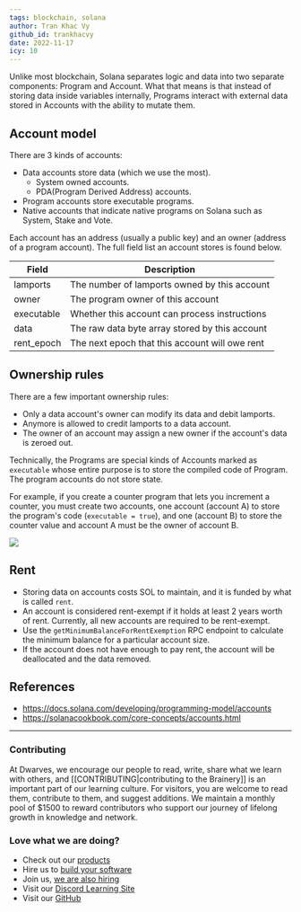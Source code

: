```yaml
---
tags: blockchain, solana
author: Tran Khac Vy
github_id: trankhacvy
date: 2022-11-17
icy: 10
---
```


Unlike most blockchain, Solana separates logic and data into two separate components: Program and Account. What that means is that instead of storing data inside variables internally, Programs interact with external data stored in Accounts with the ability to mutate them.

## Account model
There are 3 kinds of accounts:
- Data accounts store data (which we use the most).
    - System owned accounts.
    - PDA(Program Derived Address) accounts.
- Program accounts store executable programs.
- Native accounts that indicate native programs on Solana such as System, Stake and Vote.

Each account has an address (usually a public key) and an owner (address of a program account). The full field list an account stores is found below.

| Field |	Description |
| ----- | ------------- |
| lamports | The number of lamports owned by this account |
| owner	| The program owner of this account |
| executable | Whether this account can process instructions |
| data | The raw data byte array stored by this account |
| rent_epoch | The next epoch that this account will owe rent |


## Ownership rules
There are a few important ownership rules:
- Only a data account's owner can modify its data and debit lamports.
- Anymore is allowed to credit lamports to a data account.
- The owner of an account may assign a new owner if the account's data is zeroed out.

Technically, the Programs are special kinds of Accounts marked as `executable` whose entire purpose is to store the compiled code of Program. The program accounts do not store state.

For example, if you create a counter program that lets you increment a counter, you must create two accounts, one account (account A) to store the program's code (`executable = true`), and one (account B) to store the counter value and account A must be the owner of account B.

![](_assets/account_example.5b70d95a.jpeg.jpg)

## Rent
- Storing data on accounts costs SOL to maintain, and it is funded by what is called `rent`.
- An account is considered rent-exempt if it holds at least 2 years worth of rent. Currently, all new accounts are required to be rent-exempt.
- Use the `getMinimumBalanceForRentExemption` RPC endpoint to calculate the minimum balance for a particular account size.
- If the account does not have enough to pay rent, the account will be deallocated and the data removed.

## References
- https://docs.solana.com/developing/programming-model/accounts
- https://solanacookbook.com/core-concepts/accounts.html


---
<!-- cta -->
### Contributing

At Dwarves, we encourage our people to read, write, share what we learn with others, and [[CONTRIBUTING|contributing to the Brainery]] is an important part of our learning culture. For visitors, you are welcome to read them, contribute to them, and suggest additions. We maintain a monthly pool of $1500 to reward contributors who support our journey of lifelong growth in knowledge and network.

### Love what we are doing?

- Check out our [products](https://superbits.co)
- Hire us to [build your software](https://d.foundation)
- Join us, [we are also hiring](https://github.com/dwarvesf/WeAreHiring)
- Visit our [Discord Learning Site](https://discord.gg/dzNBpNTVEZ)
- Visit our [GitHub](https://github.com/dwarvesf)